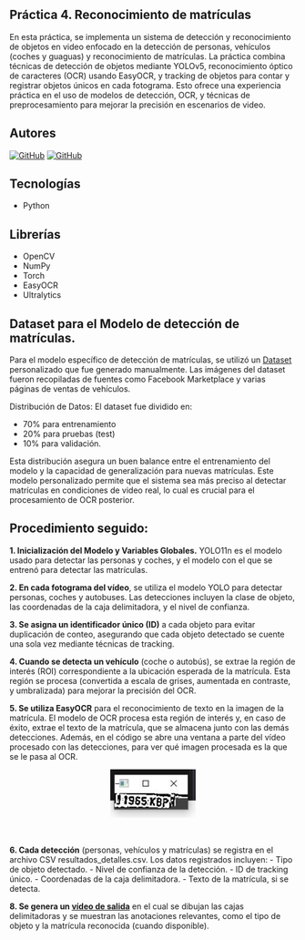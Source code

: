 ## Práctica 4. Reconocimiento de matrículas

En esta práctica, se implementa un sistema de detección y reconocimiento de objetos en video enfocado en la detección de personas, vehículos (coches y guaguas) y reconocimiento de matrículas. La práctica combina técnicas de detección de objetos mediante YOLOv5, reconocimiento óptico de caracteres (OCR) usando EasyOCR, y tracking de objetos para contar y registrar objetos únicos en cada fotograma. Esto ofrece una experiencia práctica en el uso de modelos de detección, OCR, y técnicas de preprocesamiento para mejorar la precisión en escenarios de video.

## Autores
[![GitHub](https://img.shields.io/badge/GitHub-Javier%20Gómez%20Falcón-red?style=flat-square&logo=github)](https://github.com/GomFal)
[![GitHub](https://img.shields.io/badge/GitHub-Cristian%20Marrero%20Vega-blue?style=flat-square&logo=github)](https://github.com/XxMARRExX)

## Tecnologías
  - Python

## Librerías 
  - OpenCV
  - NumPy
  - Torch
  - EasyOCR
  - Ultralytics

## Dataset para el Modelo de detección de matrículas.

Para el modelo específico de detección de matrículas, se utilizó un [Dataset](https://alumnosulpgc-my.sharepoint.com/:f:/g/personal/cristian_marrero104_alu_ulpgc_es/EuPgtSUUUHFLn-G3qW_PqhkBr2piUigs-SEoNBzKI3VzHA?e=9Uy6d2)
 personalizado que fue generado manualmente. Las imágenes del dataset fueron recopiladas de fuentes como Facebook Marketplace y varias páginas de ventas de vehículos.

Distribución de Datos: El dataset fue dividido en:
- 70% para entrenamiento
- 20% para pruebas (test)
- 10% para validación.
  
Esta distribución asegura un buen balance entre el entrenamiento del modelo y la capacidad de generalización para nuevas matrículas.
Este modelo personalizado permite que el sistema sea más preciso al detectar matrículas en condiciones de video real, lo cual es crucial para el procesamiento de OCR posterior.


## Procedimiento seguido:
  **1. Inicialización del Modelo y Variables Globales.** YOLO11n es el modelo usado para detectar las personas y coches, y el modelo con el que se entrenó para detectar las matrículas.
  
  **2. En cada fotograma del vídeo**, se utiliza el modelo YOLO para detectar personas, coches y autobuses. Las detecciones incluyen la clase de objeto, las coordenadas de la caja delimitadora, y el nivel de confianza.
  
  **3. Se asigna un identificador único (ID)** a cada objeto para evitar duplicación de conteo, asegurando que cada objeto detectado se cuente una sola vez mediante técnicas de tracking.
  
  **4. Cuando se detecta un vehículo** (coche o autobús), se extrae la región de interés (ROI) correspondiente a la ubicación esperada de la matrícula. Esta región se procesa (convertida a escala de grises, aumentada en contraste, y umbralizada) para mejorar la precisión del OCR.
  
  **5. Se utiliza EasyOCR** para el reconocimiento de texto en la imagen de la matrícula. El modelo de OCR procesa esta región de interés y, en caso de éxito, extrae el texto de la matrícula, que se almacena junto con las demás detecciones. Además, en el código se abre una ventana a parte del vídeo procesado con las detecciones, para ver qué imagen procesada es la que se le pasa al OCR.

   <!-- Filas de dos fotos cada una -->
<div align="center">
    <!-- Fila 1 -->
    <div>
        <a href="matricula_detectada.JPG" target="_blank">
            <img src="./matricula_detectada.JPG" alt="Imagen 1" width="150">
        </a>
    </div>
</div>

<p>&nbsp;</p>
  
  **6. Cada detección** (personas, vehículos y matrículas) se registra en el archivo CSV resultados_detalles.csv. Los datos registrados incluyen:
       - Tipo de objeto detectado.
       - Nivel de confianza de la detección.
       - ID de tracking único.
       - Coordenadas de la caja delimitadora.
       - Texto de la matrícula, si se detecta.
  
  **8. Se genera un [vídeo de salida](https://alumnosulpgc-my.sharepoint.com/:v:/g/personal/javier_gomez105_alu_ulpgc_es/EYmuMCUek-1GnnkS4LNbWSUBfb_XX_thDoH9zQJnXzjTzQ?nav=eyJyZWZlcnJhbEluZm8iOnsicmVmZXJyYWxBcHAiOiJPbmVEcml2ZUZvckJ1c2luZXNzIiwicmVmZXJyYWxBcHBQbGF0Zm9ybSI6IldlYiIsInJlZmVycmFsTW9kZSI6InZpZXciLCJyZWZlcnJhbFZpZXciOiJNeUZpbGVzTGlua0NvcHkifX0&e=2biSRO)** en el cual se dibujan las cajas delimitadoras y se muestran las anotaciones relevantes, como el tipo de objeto y la matrícula reconocida (cuando disponible).


